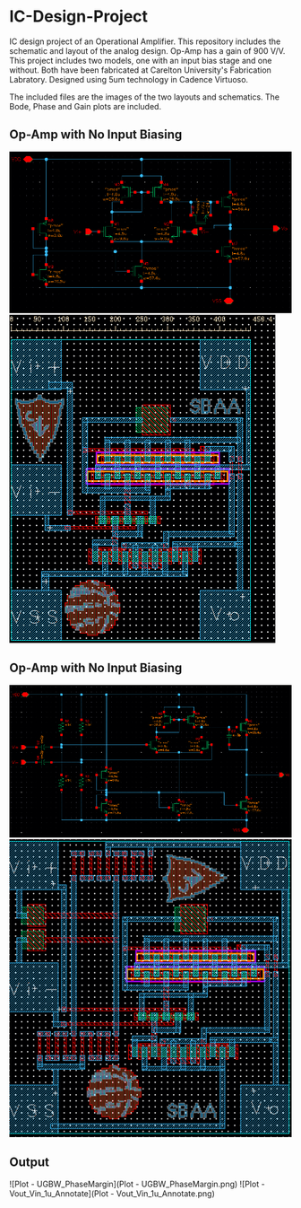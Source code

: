 # IC-Design-Project
IC design project of an Operational Amplifier. This repository includes the schematic and layout of the analog design. Op-Amp has a gain of 900 V/V. This project includes two models, one with an input bias stage and one without. Both have been fabricated at Carelton University's Fabrication Labratory. 
Designed using 5um technology in Cadence Virtuoso. 

The included files are the images of the two layouts and schematics. The Bode, Phase and Gain plots are included.


## Op-Amp with No Input Biasing
![Op-Amp-NoResistors-Schematic](Op-Amp-NoResistors-Schematic.png)
![Op-Amp-NoResistors-Layout](Op-Amp-NoResistors-Layout.png)

## Op-Amp with No Input Biasing
![Op-Amp-WithResistors-Schematic](Op-Amp-WithResistors-Schematic.png)
![Op-Amp-WithResistors-Layoutt](Op-Amp-WithResistors-Layoutt.png)

## Output
![Plot - UGBW_PhaseMargin](Plot - UGBW_PhaseMargin.png)
![Plot - Vout_Vin_1u_Annotate](Plot - Vout_Vin_1u_Annotate.png)
